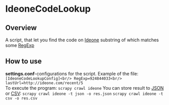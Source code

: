 # IdeoneCodeLookup

## Overview
A script, that let you find the code on [Ideone](https://ideone.com) substring of which matches some [RegExp](https://en.wikipedia.org/wiki/Regular_expression)

## How to use

**settings.conf**-configurations for the script.
Example of the file:
`
[IdeoneCodeLookupConfig]<br/>
RegExp=924844033<br/>
lastUrl=http://ideone.com/recent/5
`<br/>
To execute the program: `scrapy crawl ideone`
You can store result to [JSON](https://en.wikipedia.org/wiki/JSON) or [CSV](https://en.wikipedia.org/wiki/Comma-separated_values):
`scrapy crawl ideone -t json -o res.json`
`scrapy crawl ideone -t csv -o res.csv`
